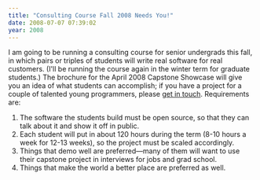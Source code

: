 ```yaml
---
title: "Consulting Course Fall 2008 Needs You!"
date: 2008-07-07 07:39:02
year: 2008
---
```

I am going to be running a consulting course for senior undergrads this fall, in which pairs or triples of students will write real software for real customers. (I'll be running the course again in the winter term for graduate students.)  The brochure for the April 2008 Capstone Showcase will give you an idea of what students can accomplish; if you have a project for a couple of talented young programmers, please <a href="mailto:{{site.author.email}}">get in touch</a>. Requirements are:
<ol>
  <li>The software the students build must be open source, so that they can talk about it and show it off in public.</li>
  <li>Each student will put in about 120 hours during the term (8-10 hours a week for 12-13 weeks), so the project must be scaled accordingly.</li>
  <li>Things that demo well are preferred—many of them will want to use their capstone project in interviews for jobs and grad school.</li>
  <li>Things that make the world a better place are preferred as well.</li>
</ol>
